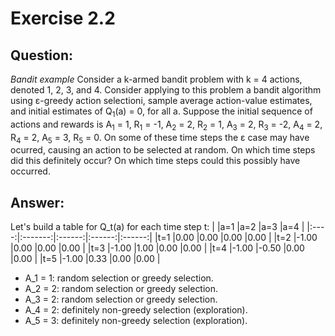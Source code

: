 # Exercise 2.2

## Question:
_Bandit example_ Consider a k-armed bandit problem with k = 4 actions, denoted 1, 2, 3, and 4.
Consider applying to this problem a bandit algorithm using ε-greedy action selectioni,
sample average action-value estimates, and initial estimates of Q<sub>1</sub>(a) = 0, for all a. Suppose
the initial sequence of actions and rewards is A<sub>1</sub> = 1, R<sub>1</sub> = -1, A<sub>2</sub> = 2, R<sub>2</sub> = 1, A<sub>3</sub> = 2, R<sub>3</sub> = -2,
A<sub>4</sub> = 2, R<sub>4</sub> = 2, A<sub>5</sub> = 3, R<sub>5</sub> = 0. On some of these time steps the ε case may have ocurred,
causing an action to be selected at random. On which time steps did this definitely occur? On which
time steps could this possibly have occurred.

## Answer:
Let's build a table for Q_t(a) for each time step t:
|      |a=1      |a=2     |a=3     |a=4     |
|:----:|:-------:|:------:|:------:|:------:|
|t=1   |0.00     |0.00    |0.00    |0.00    |
|t=2   |-1.00    |0.00    |0.00    |0.00    |
|t=3   |-1.00    |1.00    |0.00    |0.00    |
|t=4   |-1.00    |-0.50   |0.00    |0.00    |
|t=5   |-1.00    |0.33    |0.00    |0.00    |

- A_1 = 1: random selection or greedy selection.
- A_2 = 2: random selection or greedy selection.
- A_3 = 2: random selection or greedy selection.
- A_4 = 2: definitely non-greedy selection (exploration).
- A_5 = 3: definitely non-greedy selection (exploration).

